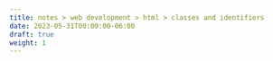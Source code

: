 ```yaml
---
title: notes > web development > html > classes and identifiers
date: 2023-05-31T00:00:00-06:00
draft: true
weight: 1
---
```

